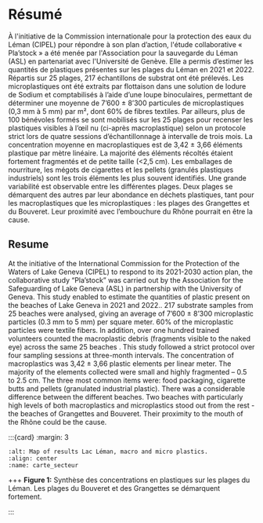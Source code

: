 # Résumé

À l'initiative de la Commission internationale pour la protection des eaux du Léman (CIPEL) pour répondre à son plan d’action, l'étude collaborative « Pla’stock » a été menée par l'Association pour la sauvegarde du Léman (ASL) en partenariat avec l'Université de Genève. Elle a permis d’estimer les quantités de plastiques présentes sur les plages du Léman en 2021 et 2022. Répartis sur 25 plages, 217 échantillons de substrat ont été prélevés. Les microplastiques ont été extraits par flottaison dans une solution de Iodure de Sodium et comptabilisés à l’aide d’une loupe binoculaires, permettant de déterminer une moyenne de 7’600 ± 8’300 particules de microplastiques (0,3 mm à 5 mm) par m², dont 60% de fibres textiles. Par ailleurs, plus de 100 bénévoles formés se sont mobilisés sur les 25 plages pour recenser les plastiques visibles à l’œil nu (ci-après macroplastique) selon un protocole strict lors de quatre sessions d’échantillonnage à intervalle de trois mois. La concentration moyenne en macroplastiques est de 3,42 ± 3,66 éléments plastique par mètre linéaire. La majorité des éléments récoltés étaient fortement fragmentés et de petite taille (<2,5 cm). Les emballages de nourriture, les mégots de cigarettes et les pellets (granulés plastiques industriels) sont les trois éléments les plus souvent identifiés. Une grande variabilité est observable entre les différentes plages. Deux plages se démarquent des autres par leur abondance en déchets plastiques, tant pour les macroplastiques que les microplastiques : les plages des Grangettes et du Bouveret. Leur proximité avec l’embouchure du Rhône pourrait en être la cause.

## Resume

At the initiative of the International Commission for the Protection of the Waters of Lake Geneva (CIPEL) to respond to its 2021-2030 action plan, the collaborative study “Pla’stock” was carried out by the Association for the Safeguarding of Lake Geneva (ASL) in partnership with the University of Geneva. This study enabled to estimate the quantities of plastic present on the beaches of Lake Geneva in 2021 and 2022.. 217 substrate samples from 25 beaches were analysed, giving an average of 7’600 ± 8’300 microplastic particles (0.3 mm to 5 mm) per square meter. 60% of the microplastic particles were textile fibers. In addition, over one hundred trained volunteers counted the macroplastic debris (fragments visible to the naked eye) across the same 25 beaches . This study followed a strict protocol over four sampling sessions at three-month intervals. The concentration of macroplastics was 3,42 ± 3,66 plastic elements per linear meter. The majority of the elements collected were small and highly fragmented – 0.5 to 2.5 cm. The three most common items were: food packaging, cigarette butts and pellets (granulated industrial plastic). There was a considerable difference between the different beaches. Two beaches with particularly high levels of both macroplastics and microplastics stood out from the rest  - the beaches of Grangettes and Bouveret. Their proximity to the mouth of the Rhône could be the cause.

:::{card} 
:margin: 3

```{image} resources/maps/CarteMacroMicro.png
:alt: Map of results Lac Léman, macro and micro plastics.
:align: center
:name: carte_secteur
```

+++
<b>Figure 1:</b> Synthèse des concentrations en plastiques sur les plages du Léman. Les plages du Bouveret et des Grangettes se démarquent fortement.

:::
